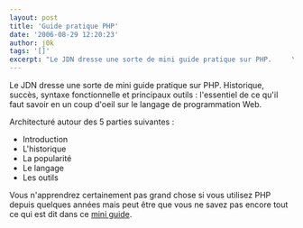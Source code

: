 ```yaml
---
layout: post
title: 'Guide pratique PHP'
date: '2006-08-29 12:20:23'
author: j0k
tags: '[]'
excerpt: "Le JDN dresse une sorte de mini guide pratique sur PHP.     \nHistorique, succès, syntaxe fonctionnelle et principaux outils : l'essentiel de ce qu'il faut savoir en un coup d'oeil sur le langage de programmation Web.  \n  \nArchitecturé autour des 5 parties suivantes :   * Introduction   * L'historique   * La popularité   *      …"
---
```


Le JDN dresse une sorte de mini guide pratique sur PHP.
Historique, succès, syntaxe fonctionnelle et principaux outils : l'essentiel de ce qu'il faut savoir en un coup d'oeil sur le langage de programmation Web.

Architecturé autour des 5 parties suivantes :
* Introduction
* L'historique
* La popularité
* Le langage
* Les outils

Vous n'apprendrez certainement pas grand chose si vous utilisez PHP depuis quelques années mais peut être que vous ne savez pas encore tout ce qui est dit dans ce [mini guide](http://developpeur.journaldunet.com/tutoriel/php/060822-php-guide-pratique-0-intro.shtml).
